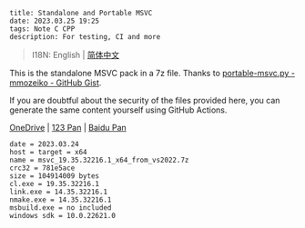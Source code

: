 ```
title: Standalone and Portable MSVC
date: 2023.03.25 19:25
tags: Note C CPP
description: For testing, CI and more
```

> I18N: English | [简体中文](/./post/202303251926)

This is the standalone MSVC pack in a 7z file. Thanks to [portable-msvc.py - mmozeiko - GitHub Gist](https://gist.github.com/mmozeiko/7f3162ec2988e81e56d5c4e22cde9977).

If you are doubtful about the security of the files provided here, you can generate the same content yourself using GitHub Actions.

[OneDrive](https://onedrive.live.com/?authkey=%21AHAhKEAw%2DEg5PvU&id=3AFDE6F1863D4B77%212359&cid=3AFDE6F1863D4B77) | [123 Pan](https://www.123pan.com/s/SfI0Vv-u1khd.html) | [Baidu Pan](https://pan.baidu.com/s/1PO0JyoSV8J4ix7QDnTu2qA?pwd=s9nc)

```
date = 2023.03.24
host = target = x64
name = msvc_19.35.32216.1_x64_from_vs2022.7z
crc32 = 781e5ace
size = 104914009 bytes
cl.exe = 19.35.32216.1
link.exe = 14.35.32216.1
nmake.exe = 14.35.32216.1
msbuild.exe = no included
windows sdk = 10.0.22621.0
```

